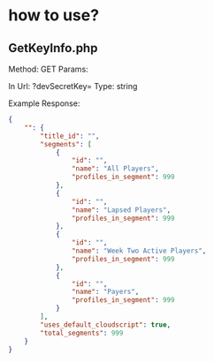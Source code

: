 # how to use?


## GetKeyInfo.php

Method: GET
Params:

In Url: ?devSecretKey=
Type: string

Example Response:
```json
{
	"": {
		"title_id": "",
		"segments": [
			{
				"id": "",
				"name": "All Players",
				"profiles_in_segment": 999
			},
			{
				"id": "",
				"name": "Lapsed Players",
				"profiles_in_segment": 999
			},
			{
				"id": "",
				"name": "Week Two Active Players",
				"profiles_in_segment": 999
			},
			{
				"id": "",
				"name": "Payers",
				"profiles_in_segment": 999
			}
		],
		"uses_default_cloudscript": true,
		"total_segments": 999
	}
}
```
